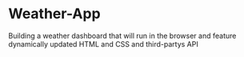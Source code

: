 # Weather-App
Building a weather dashboard that will run in the browser and feature dynamically updated HTML and CSS and third-partys API
